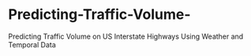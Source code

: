 # Predicting-Traffic-Volume-
Predicting Traffic Volume on US Interstate Highways Using Weather and Temporal Data 
